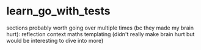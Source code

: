 # learn_go_with_tests

sections probably worth going over multiple times (bc they made my brain hurt):
reflection
context
maths
templating (didn't really make brain hurt but would be interesting to dive into more)